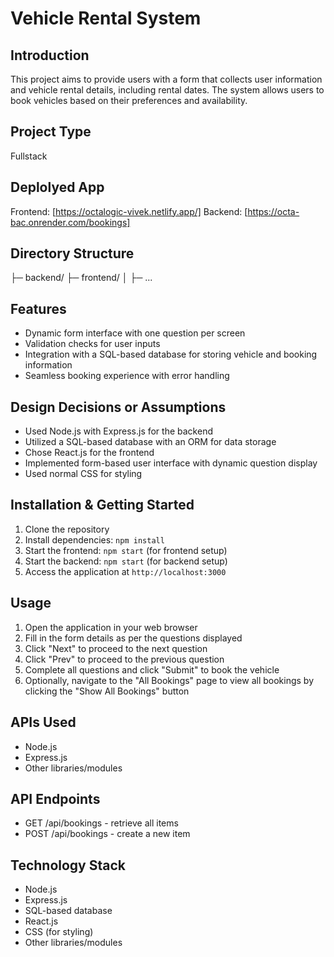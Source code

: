 # Vehicle Rental System

## Introduction
This project aims to provide users with a form that collects user information and vehicle rental details, including rental dates. The system allows users to book vehicles based on their preferences and availability.

## Project Type
Fullstack

## Deplolyed App
Frontend: [https://octalogic-vivek.netlify.app/]
Backend: [https://octa-bac.onrender.com/bookings]

## Directory Structure
├─ backend/
├─ frontend/
│  ├─ ...

<!--- ## Video Walkthrough of the project
[Attach a very short video walkthrough of all of the features [1 - 3 minutes]]

## Video Walkthrough of the codebase
[Attach a very short video walkthrough of codebase [1 - 5 minutes]]
-->

## Features
- Dynamic form interface with one question per screen
- Validation checks for user inputs
- Integration with a SQL-based database for storing vehicle and booking information
- Seamless booking experience with error handling

## Design Decisions or Assumptions
- Used Node.js with Express.js for the backend
- Utilized a SQL-based database with an ORM for data storage
- Chose React.js for the frontend
- Implemented form-based user interface with dynamic question display
- Used normal CSS for styling

## Installation & Getting Started
1. Clone the repository
2. Install dependencies: `npm install`
3. Start the frontend: `npm start` (for frontend setup)
4. Start the backend: `npm start` (for backend setup)
5. Access the application at `http://localhost:3000`

## Usage
1. Open the application in your web browser
2. Fill in the form details as per the questions displayed
3. Click "Next" to proceed to the next question
4. Click "Prev" to proceed to the previous question
5. Complete all questions and click "Submit" to book the vehicle
6. Optionally, navigate to the "All Bookings" page to view all bookings by clicking the "Show All Bookings" button


## APIs Used
- Node.js
- Express.js
- Other libraries/modules

## API Endpoints
- GET /api/bookings - retrieve all items
- POST /api/bookings - create a new item

## Technology Stack
- Node.js
- Express.js
- SQL-based database
- React.js
- CSS (for styling)
- Other libraries/modules
